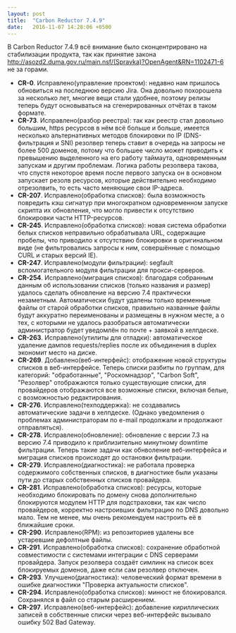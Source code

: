 ```yaml
---
layout: post
title:  "Carbon Reductor 7.4.9"
date:   2016-11-07 14:28:06 +0500
---
```

В Carbon Reductor 7.4.9 всё внимание было сконцентрировано на стабилизации продукта, так как принятие закона <http://asozd2.duma.gov.ru/main.nsf/(Spravka)?OpenAgent&RN=1102471-6>
не за горами.

- **CR-0**. Исправлено(управление проектом): недавно нам пришлось обновиться на последнюю версию Jira. Она довольно похорошела за несколько лет, многие вещи стали удобнее, поэтому релизы теперь будут основываться на сгенерированных отчётах в таком формате.
- **CR-73**. Исправлено(разбор реестра): так как реестр стал довольно большим, https ресурсов в нём всё больше и больше, имеется несколько альтернативных методов блокировки по IP (DNS-фильтрация и SNI) резолвер теперь ставит в очередь на запросы не более 500 доменов, потому что большее число может приводить к превышению выделенного на его работу таймаута, одновременным запускам и другим проблемам. Логика работы резолвера такова, что спустя некоторое время после первого запуска он в основном запускает резолв ресурсов, которые действительно необходимо отрезолвить, то есть часто меняющие свои IP-адреса.
- **CR-207**. Исправлено(обработка списков): была возможность повредить кэш сигнатур при многократном одновременном запуске скрипта их обновления, что могло привести к отсутствию блокировки части HTTP-ресурсов.
- **CR-245**. Исправлено(обработка списков): новая система обработки белых списков неправильно обрабатывала URL, содержащие пробелы, что приводило к отсутствию блокировки в оригинальном виде (не фильтровались запросы к ним, совершённые с помощью CURL и старых версий IE).
- **CR-247**. Исправлено(модули фильтрации): segfault вспомогательного модуля фильтрации для прокси-серверов.
- **CR-254**. Исправлено(миграция списков): благодаря собранным данным об использовании списков (только названия и размер) удалось сделать обновление на версию 7.4 практически незаметным. Автоматически будут удалены только временные файлы от старой обработки списков, правильно названные файлы будут аккуратно переименованы и размещены в нужном месте, а о тех, с которыми не удалось разобраться автоматически администратор будет уведомлён по почте + заявкой в хелпдеске.
- **CR-263**. Исправлено(утилиты для отладки): автоматическое удаление дампов requests/replies после их объединения в duplex экономит место на диске.
- **CR-269**. Добавлено(веб-интерфейс): отображение новой структуры списков в веб-интерфейсе. Теперь списки разбиты по группам, для категорий: "обработанные", "Роскомнадзор", "Carbon Soft", "Резолвер" отображаются только существующие списки, для провайдеров отображаются все возможные списки, включая белые, с возможностью редактирования.
- **CR-276**. Исправлено(техподдержка): не создавались автоматические задачи в хелпдеске. (Однако уведомления о проблемах администраторам по e-mail продолжали и продолжают отправляться).
- **CR-278**. Исправлено(обновление): обновление с версии 7.3 на версию 7.4 приводило к приблизительно минутному downtime фильтрации. Теперь такие задачи как обнволение веб-интерфейса и миграция списков происходят до остановки фильтрации.
- **CR-279**. Исправлено(диагностика): не работала проверка содержимого собственных списков, в диагностике были указаны пути до старых собственных списков провайдера.
- **CR-281**. Исправлено(обработка списков): ресурсы, которые необходимо блокировать по домену снова дополнительно блокируются модулем HTTP для подстраховки, так как число провайдеров, корректно настроивших фильтрацию по DNS довольно мало. Тем не менее, мы очень рекомендуем настроить её в ближайшие сроки.
- **СR-290**. Исправлено(RPM): из репозиториев удалены все устаревшие дефолтные файлы.
- **CR-291**. Исправлено(обработка списков): сохранение обработной совместимости с системами интеграции с DNS серверами провайдера. Запуск резолвера создаёт симлинк на список всех блокируемых доменов, даже если сам резолвер отключен.
- **CR-293**. Улучшено(диагностика): человеческий формат времени в ошибке диагностики "Проверка актуальности списков".
- **CR-294**. Исправлено(обработка списков): минюст не блокировался. Сохранялся в файл со старым расширением.
- **CR-297**. Исправлено(веб-интерфейс): добавление кириллических записей в собственные списки через веб-интерфейс вызывало ошибку 502 Bad Gateway.
